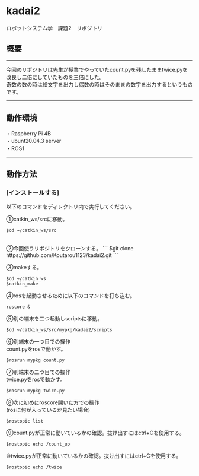 # kadai2
ロボットシステム学　課題2　リポジトリ
## 概要
---
今回のリポジトリは先生が授業でやっていたcount.pyを残したままtwice.pyを改良し二倍にしていたものを三倍にした。  
奇数の数の時は絵文字を出力し偶数の時はそのままの数字を出力するというものです。

---
## 動作環境  
・Raspberry Pi 4B  
・ubunt20.04.3 server  
・ROS1  

---
## 動作方法  
### [インストールする]  
以下のコマンドをディレクトリ内で実行してください。  

①catkin_ws/srcに移動。  
```
$cd ~/catkin_ws/src  
```  
<br>
②今回使うリポジトリをクローンする。  
```  
$git clone https://github.com/Koutarou1123/kadai2.git  
```  

③makeする。  
```  
$cd ~/catkin_ws  
$catkin_make  
```  
  
  
④rosを起動させるために以下のコマンドを打ち込む。  
```  
roscore &  
```  
  
  
⑤別の端末を二つ起動しscriptsに移動。
```  
$cd ~/catkin_ws/src/mypkg/kadai2/scripts  
```  
  
  
⑥別端末の一つ目での操作  
count.pyをrosで動かす。  
```  
$rosrun mypkg count.py  
```  
  
  
⑦別端末の二つ目での操作  
twice.pyをrosで動かす。  
```  
$rosrun mypkg twice.py  
```  
  
  
⑧次に初めにroscore開いた方での操作  
(rosに何が入っているか見たい場合)  
```  
$rostopic list  
```  


⑨count.pyが正常に動いているかの確認。抜け出すにはctrl+Cを使用する。   
```  
$rostopic echo /count_up  
```  

  
⑩twice.pyが正常に動いているかの確認。抜け出すにはctrl+Cを使用する。  
```  
$rostopic echo /twice  
```  
  
  
  




















